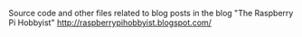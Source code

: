 Source code and other files related to blog posts in the blog "The Raspberry Pi Hobbyist"  http://raspberrypihobbyist.blogspot.com/